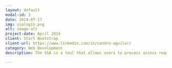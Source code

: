 ```yaml
---
layout: default
modal-id: 2
date: 2014-07-17
img: ssalogin.png
alt: image-alt
project-date: April 2014
client: Start Bootstrap
client-url: https://www.linkedin.com/in/sandro-aguilar/
category: Web Development
description: The SSA is a tool that allows users to process access requested for personal, vehicular and crew members, permanent and temporary, in an easy way and with a friendly interface.

---
```

